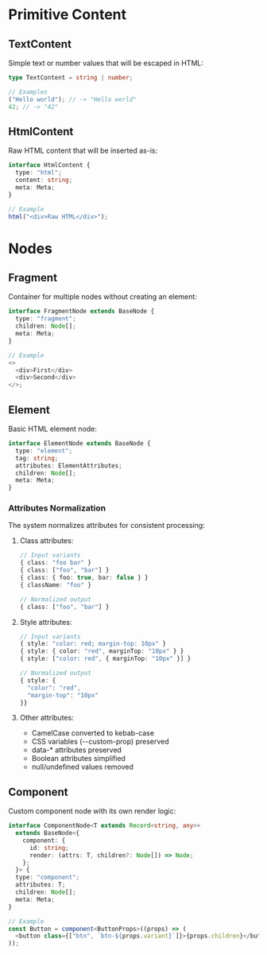 # Primitive Content

## TextContent

Simple text or number values that will be escaped in HTML:

```typescript
type TextContent = string | number;

// Examples
("Hello world"); // -> "Hello world"
42; // -> "42"
```

## HtmlContent

Raw HTML content that will be inserted as-is:

```typescript
interface HtmlContent {
  type: "html";
  content: string;
  meta: Meta;
}

// Example
html("<div>Raw HTML</div>");
```

# Nodes

## Fragment

Container for multiple nodes without creating an element:

```typescript
interface FragmentNode extends BaseNode {
  type: "fragment";
  children: Node[];
  meta: Meta;
}

// Example
<>
  <div>First</div>
  <div>Second</div>
</>;
```

## Element

Basic HTML element node:

```typescript
interface ElementNode extends BaseNode {
  type: "element";
  tag: string;
  attributes: ElementAttributes;
  children: Node[];
  meta: Meta;
}
```

### Attributes Normalization

The system normalizes attributes for consistent processing:

1. Class attributes:

   ```typescript
   // Input variants
   { class: "foo bar" }
   { class: ["foo", "bar"] }
   { class: { foo: true, bar: false } }
   { className: "foo" }

   // Normalized output
   { class: ["foo", "bar"] }
   ```

2. Style attributes:

   ```typescript
   // Input variants
   { style: "color: red; margin-top: 10px" }
   { style: { color: "red", marginTop: "10px" } }
   { style: ["color: red", { marginTop: "10px" }] }

   // Normalized output
   { style: {
     "color": "red",
     "margin-top": "10px"
   }}
   ```

3. Other attributes:
   - CamelCase converted to kebab-case
   - CSS variables (--custom-prop) preserved
   - data-\* attributes preserved
   - Boolean attributes simplified
   - null/undefined values removed

## Component

Custom component node with its own render logic:

```typescript
interface ComponentNode<T extends Record<string, any>>
  extends BaseNode<{
    component: {
      id: string;
      render: (attrs: T, children?: Node[]) => Node;
    };
  }> {
  type: "component";
  attributes: T;
  children: Node[];
  meta: Meta;
}

// Example
const Button = component<ButtonProps>((props) => (
  <button class={["btn", `btn-${props.variant}`]}>{props.children}</button>
));
```
